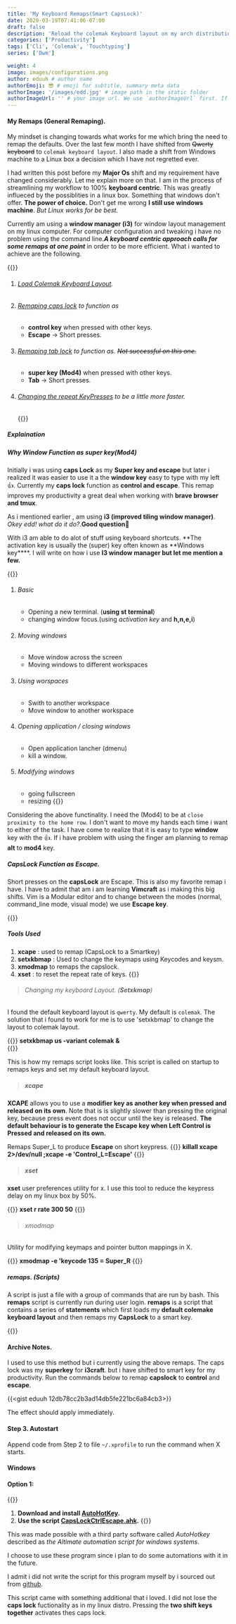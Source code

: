 ```yaml
---
title: 'My Keyboard Remaps(Smart CapsLock)'
date: 2020-03-19T07:41:06-07:00
draft: false
description: 'Reload the colemak Keyboard layout on my arch distributions and Remaping caps lock to function primary as Escape on short presses and Control when pressed with other keys'
categories: ['Productivity']
tags: ['Cli', 'Colemak', 'Touchtyping']
series: ['Dwm']

weight: 4
image: images/configurations.png
author: eduuh # author name
authorEmoji: 😎 # emoji for subtitle, summary meta data
authorImage: '/images/edd.jpg' # image path in the static folder
authorImageUrl: '' # your image url. We use `authorImageUrl` first. If not set, we use `authorImage`.
---
```


#### My Remaps (General Remaping).

My mindset is changing towards what works for me which bring the need to remap the defaults. Over the last few month I have shifted from ~~Qwerty keyboard~~ to `colemak keyboard layout`. I also made a shift from Windows machine to a Linux box a decision which I have not regretted ever.

I had written this post before my **Major Os** shift and my requirement have changed considerably. Let me explain more on that. I am in the process of streamlining my workflow to 100% **keyboard centric**. This was greatly influeced by the possiblities in a linux box. Something that windows don't offer. **The power of choice.** Don't get me wrong **I still use windows machine**. _But Linux works for be best._

Currently am using a **window manager (i3)** for window layout management on my linux computer. For computer configuration and tweaking i have no problem using the command line.**_A keyboard centric approach calls for some remaps at one point_** in order to be more efficient. What i wanted to achieve are the following.

{{<boxmd>}}

1. ###### [Load Colemak Keyboard Layout]().
2. ###### [Remaping caps lock]() to function as
   - **control key** when pressed with other keys.
   - **Escape** -> Short presses.
3. ###### [Remaping tab lock]() to function as. ~~Not successful on this one.~~
   - **super key (Mod4)** when pressed with other keys.
   - **Tab** -> Short presses.
4. ###### [Changing the repeat KeyPresses]() to be a little more faster.
   {{</boxmd>}}

##### Explaination

##### Why Window Function as _super key(Mod4)_

Initially i was using **caps Lock** as my **Super key and escape** but later i realized it was easier to use it a the **window key** easy to type with my left 👍. Currently my **caps lock** function as **control and escape**. This remap improves my productivity a great deal when working with **brave browser and tmux**.

As i mentioned earlier , am using **i3 (improved tiling window manager)**. _Okey edd! what do it do?_.**Good question**👏

With i3 am able to do alot of stuff using keyboard shortcuts. **The activation key is usually the (super) key often known as **Windows key\*\*\*\*. I will write on how i use **I3 window manager but let me mention a few.**

{{<boxmd>}}

1. ###### Basic
   - Opening a new terminal. (**using st terminal**)
   - changing window focus.(using _activation key_ and **h,n,e,i**)
2. ###### Moving windows
   - Move window across the screen
   - Moving windows to different workspaces
3. ###### Using worspaces
   - Swith to another workspace
   - Move window to another workspace
4. ###### Opening application / closing windows
   - Open application lancher (dmenu)
   - kill a window.
5. ###### Modifying windows
   - going fullscreen
   - resizing
     {{</boxmd>}}

Considering the above functinality. I need the (Mod4) to be at `close proximity to the home row`. I don't want to move my hands each time i want to either of the task. I have come to realize that it is easy to type **window** key with the 👍. If i have problem with using the finger am planning to remap **alt** to **mod4** key.

##### CapsLock Function as **Escape**.

Short presses on the **capsLock** are Escape. This is also my favorite remap i have. I have to admit that am i am learning **Vimcraft** as i making this big shifts. Vim is a Modular editor and to change between the modes (normal, command_line mode, visual mode) we use **Escape key**.

{{<boxmd>}}

##### _Tools Used_

1. **xcape** : used to remap (CapsLock to a Smartkey)
2. **setxkbmap** : Used to change the keymaps using Keycodes and keysm.
3. **xmodmap** to remaps the capslock.
4. **xset** : to reset the repeat rate of keys.
   {{</boxmd>}}

> ###### Changing my keyboard Layout. (**Setxkmap**)

I found the default keyboard layout is `qwerty`. My default is `colemak`. The solution that i found to work for me is to use 'setxkbmap' to change the layout to colemak layout.

{{<boxmd>}}
**setxkbmap us -variant colemak &**  
{{</boxmd>}}

This is how my remaps script looks like. This script is called on startup to remaps keys and set my default keyboard layout.

> ##### xcape

**XCAPE** allows you to use a **modifier key as another key when pressed and released on its own**. Note that is is slightly slower than pressing the original key, because press event does not occur until the key is released. **The default behaviour is to generate the Escape key when Left Control is Pressed and released on its own.**

Remaps Super_L to produce **Escape** on short keypress.
{{<boxmd>}}
**killall xcape 2>/dev/null ;xcape -e 'Control_L=Escape'**
{{</boxmd>}}

> ##### xset

**xset** user preferences utility for x. I use this tool to reduce the keypress delay on my linux box by 50%.

{{<boxmd>}}
**xset r rate 300 50**
{{</boxmd>}}

> ###### xmodmap

Utility for modifying keymaps and pointer button mappings in X.

{{<boxmd>}}
**xmodmap -e 'keycode 135 = Super_R**
{{</boxmd>}}

##### remaps. (Scripts)

A script is just a file with a group of commands that are run by bash. This **remaps** script is currently run during user login. **remaps** is a script that contains a series of **statements** which first loads my **default colemake keyboard layout** and then remaps my **CapsLock** to a smart key.

{{<gist eduuh fd8e5693e17fd62d016aaa4a276095ab>}}

#### Archive Notes.

I used to use this method but i currently using the above remaps. The caps lock was my **superkey** for **i3craft**. but i have shifted to smart key for my productivity.
Run the commands below to remap **capslock** to **control** and **escape**.

{{<gist eduuh 12db78cc2b3ad14db5fe221bc6a84cb3>}}

The effect should apply immediately.

#### Step 3. Autostart

Append code from Step 2 to file `~/.xprofile` to run the command when X starts.

#### Windows

#### Option 1:

{{<boxmd>}}

1. **Download and install [AutoHotKey](https://autohotkey.com/).**
2. **Use the script [CapsLockCtrlEscape.ahk](https://github.com/eduuh/ahk-caps-ctrl-esc).**
   {{</boxmd>}}

This was made possible with a third party software called _AutoHotkey_ described as _the Altimate automation script for windows systems_.

I choose to use these program since i plan to do some automations with it in the future.

I admit i did not write the script for this program myself by i sourced out from [github](https://github.com/eduuh/ahk-caps-ctrl-esc).

This script came with something additional that i loved. I did not lose the **caps lock** fuctionality as in my linux distro. Pressing the **two shift keys together** activates thes caps lock.
